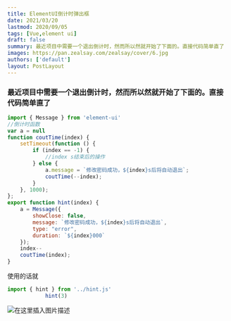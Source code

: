 ```yaml
---
title: ElementUI倒计时弹出框
date: 2021/03/20
lastmod: 2020/09/05
tags: [Vue,element ui]
draft: false
summary: 最近项目中需要一个退出倒计时，然而所以然就开始了下面的。直接代码简单直了
images: https://pan.zealsay.com/zealsay/cover/6.jpg
authors: ['default']
layout: PostLayout
---
```

### 最近项目中需要一个退出倒计时，然而所以然就开始了下面的。直接代码简单直了

```javascript
import { Message } from 'element-ui'
//倒计时函数
var a = null
function coutTime(index) {
    setTimeout(function () {
        if (index == -1) {
            //index s结束后的操作
        } else {
            a.message = `修改密码成功，${index}s后将自动退出`;
            coutTime(--index);
        }
    }, 1000);
};
export function hint(index) {
    a = Message({
        showClose: false,
        message: `修改密码成功，${index}s后将自动退出`,
        type: "error",
        duration: `${index}000`
    });
    index--
    coutTime(index);
}

```
使用的话就

```javascript
import { hint } from '../hint.js'
            hint(3)


```
![在这里插入图片描述](https://img-blog.csdnimg.cn/20210121105711888.png?x-oss-process=image/watermark,type_ZmFuZ3poZW5naGVpdGk,shadow_10,text_aHR0cHM6Ly9ibG9nLmNzZG4ubmV0L3FxXzQzNDkwMzcy,size_16,color_FFFFFF,t_70)
